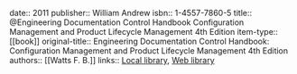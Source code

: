 date:: 2011
publisher:: William Andrew
isbn:: 1-4557-7860-5
title:: @Engineering Documentation Control Handbook Configuration Management and Product Lifecycle Management 4th Edition
item-type:: [[book]]
original-title:: Engineering Documentation Control Handbook: Configuration Management and Product Lifecycle Management 4th Edition
authors:: [[Watts F. B.]]
links:: [Local library](zotero://select/library/items/WVV7UDI5), [Web library](https://www.zotero.org/users/6520516/items/WVV7UDI5)
